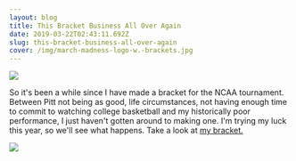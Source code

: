 ```yaml
---
layout: blog
title: This Bracket Business All Over Again
date: 2019-03-22T02:43:11.692Z
slug: this-bracket-business-all-over-again
cover: /img/march-madness-logo-w.-brackets.jpg
---
```

![](/img/march-madness-logo-w.-brackets.jpg)

So it's been a while since I have made a bracket for the NCAA tournament.  Between Pitt not being as good, life circumstances, not having enough time to commit to watching college basketball and my historically poor performance, I just haven't gotten around to making one.  I'm trying my luck this year, so we'll see what happens.  Take a look at [my bracket.](https://www.rantingrobert.com/robertlunderwood-bracket.pdf)

![](/img/underwood-bracket.jpg)
